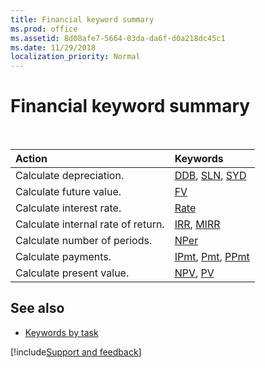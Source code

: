 ```yaml
---
title: Financial keyword summary
ms.prod: office
ms.assetid: 8d08afe7-5664-03da-da6f-d0a218dc45c1
ms.date: 11/29/2018
localization_priority: Normal
---
```



# Financial keyword summary

<br/>

|Action|Keywords|
|:-----|:-----|
|Calculate depreciation.|[DDB](ddb-function.md), [SLN](sln-function.md), [SYD](syd-function.md)|
|Calculate future value.|[FV](fv-function.md)|
|Calculate interest rate.|[Rate](rate-function.md)|
|Calculate internal rate of return.|[IRR](irr-function.md), [MIRR](mirr-function.md)|
|Calculate number of periods.|[NPer](nper-function.md)|
|Calculate payments.|[IPmt](ipmt-function.md), [Pmt](pmt-function.md), [PPmt](ppmt-function.md)|
|Calculate present value.|[NPV](npv-function.md), [PV](pv-function.md)|

## See also

- [Keywords by task](keywords-by-task.md)

[!include[Support and feedback](~/includes/feedback-boilerplate.md)]
